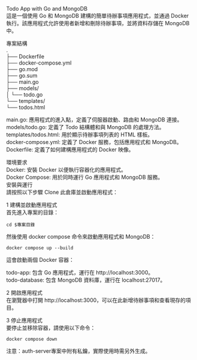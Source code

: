 Todo App with Go and MongoDB\
這是一個使用 Go 和 MongoDB 建構的簡單待辦事項應用程式，並通過 Docker 執行。該應用程式允許使用者新增和刪除待辦事項，並將資料存儲在 MongoDB 中。

專案結構\
.\
├── Dockerfile\
├── docker-compose.yml\
├── go.mod\
├── go.sum\
├── main.go\
├── models/\
│   └── todo.go\
└── templates/\
    └── todos.html

main.go: 應用程式的進入點，定義了伺服器啟動、路由和 MongoDB 連接。\
models/todo.go: 定義了 Todo 結構體和與 MongoDB 的處理方法。\
templates/todos.html: 用於顯示待辦事項列表的 HTML 樣板。\
docker-compose.yml: 定義了 Docker 服務，包括應用程式和 MongoDB。\
Dockerfile: 定義了如何建構應用程式的 Docker 映像。

環境要求\
Docker: 安裝 Docker 以便執行容器化的應用程式。\
Docker Compose: 用於同時運行 Go 應用程式和 MongoDB 服務。\
安裝與運行\
請按照以下步驟 Clone 此倉庫並啟動應用程式：

1 建構並啟動應用程式\
首先進入專案的目錄：
```
cd $專案目錄
```

然後使用 docker compose 命令來啟動應用程式和 MongoDB：
```
docker compose up --build
```
這會啟動兩個 Docker 容器：

todo-app: 包含 Go 應用程式，運行在 http://localhost:3000。 \
todo-database: 包含 MongoDB 資料庫，運行在 localhost:27017。

2 開啟應用程式\
在瀏覽器中打開 http://localhost:3000，可以在此新增待辦事項和查看現存的項目。

3 停止應用程式\
要停止並移除容器，請使用以下命令：
```
docker compose down
```

注意：auth-server專案中附有私鑰，實際使用時需另外生成。
